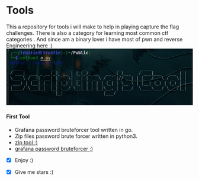 # Tools
This a repository for tools i  will make to help in playing capture the flag challenges.
There is also a category for learning most common ctf categories . And since am a binary lover i have most of pwn and reverse Engineering here :)
<img src="./banner.png" alt="you just saw me :)" /> 
#### First Tool
 - Grafana password bruteforcer tool written in go.
 - Zip files password brute forcer written in python3.
 - <a href="/zip" >zip tool :)<a/>
 - <a href="/Grafana_password_bruteforcer">grafana password bruteforcer :)<a/>

* [x] Enjoy :) 

* [x] Give me stars :)
